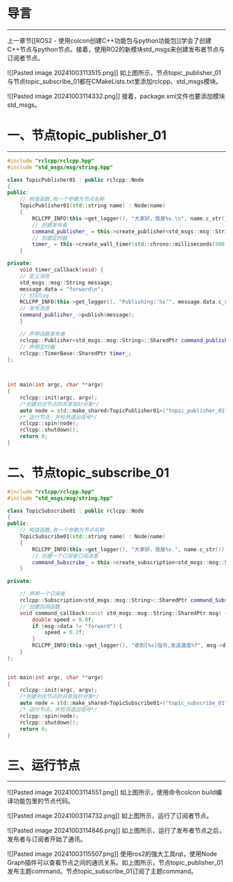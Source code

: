 # 导言
---
上一章节[[ROS2 - 使用colcon创建C++功能包与python功能包]]学会了创建C++节点与python节点。接着，使用RO2的新模块std_msgs来创建发布者节点与订阅者节点。

![[Pasted image 20241003113515.png]]
如上图所示，节点topic_publisher_01与节点topic_subscribe_01都在CMakeLists.txt里添加rclcpp、std_msgs模块。

![[Pasted image 20241003114332.png]]
接着，package.xml文件也要添加模块std_msgs。

# 一、节点topic_publisher_01
---
```cpp
#include "rclcpp/rclcpp.hpp"
#include "std_msgs/msg/string.hpp"

class TopicPublisher01 : public rclcpp::Node
{
public:
	// 构造函数,有一个参数为节点名称
	TopicPublisher01(std::string name) : Node(name)
	{
		RCLCPP_INFO(this->get_logger(), "大家好，我是%s.\n", name.c_str());
		// 创建发布者
		command_publisher_ = this->create_publisher<std_msgs::msg::String>("command", 10);
		// 创建定时器
		timer_ = this->create_wall_timer(std::chrono::milliseconds(500), std::bind(&TopicPublisher01::timer_callback, this));
	}

private:
	void timer_callback(void) {
	// 定义消息
	std_msgs::msg::String message;
	message.data = "forward\n";
	// 打印log
	RCLCPP_INFO(this->get_logger(), "Publishing:'%s'", message.data.c_str());
	// 发布消息	
	command_publisher_->publish(message);
	}

	// 声明话题发布者
	rclcpp::Publisher<std_msgs::msg::String>::SharedPtr command_publisher_;
	// 声明定时器
	rclcpp::TimerBase::SharedPtr timer_;
};

  

int main(int argc, char **argv)
{
	rclcpp::init(argc, argv);	
	/*创建对应节点的共享指针对象*/
	auto node = std::make_shared<TopicPublisher01>("topic_publisher_01");
	/* 运行节点，并检测退出信号*/
	rclcpp::spin(node);
	rclcpp::shutdown();
	return 0;
}
```





# 二、节点topic_subscribe_01
```cpp
#include "rclcpp/rclcpp.hpp"
#include "std_msgs/msg/string.hpp"

class TopicSubscribe01 : public rclcpp::Node
{
public:
	// 构造函数,有一个参数为节点名称
	TopicSubscribe01(std::string name) : Node(name)
	{
		RCLCPP_INFO(this->get_logger(), "大家好，我是%s.", name.c_str());
		// 创建一个订阅者订阅消息	
		command_Subscribe_ = this->create_subscription<std_msgs::msg::String>("command", 10, std::bind(&TopicSubscribe01::command_callback, this, std::placeholders::_1));
	}

private:

	// 声明一个订阅者
	rclcpp::Subscription<std_msgs::msg::String>::SharedPtr command_Subscribe_;
	// 创建回调函数
	void command_callback(const std_msgs::msg::String::SharedPtr msg) {
		double speed = 0.0f;
		if (msg->data != "forward") {
			speed = 0.2f;
		}
		RCLCPP_INFO(this->get_logger(), "收到[%s]指令,发送速度%f", msg->data.c_str(), speed);
	}
};

  
int main(int argc, char **argv)
{
	rclcpp::init(argc, argv);	
	/*创建对应节点的共享指针对象*/
	auto node = std::make_shared<TopicSubscribe01>("topic_subscribe_01");
	/* 运行节点，并检测退出信号*/
	rclcpp::spin(node);
	rclcpp::shutdown();
	return 0;
}
```

# 三、运行节点
---
![[Pasted image 20241003114551.png]]
如上图所示，使用命令colcon build编译功能包里的节点代码。

![[Pasted image 20241003114732.png]]
如上图所示，运行了订阅者节点。

![[Pasted image 20241003114846.png]]
如上图所示，运行了发布者节点之后，发布者与订阅者开始了通讯。

![[Pasted image 20241003115507.png]]
使用ros2的强大工具rqt，使用Node Graph插件可以查看节点之间的通讯关系。如上图所示，节点topic_publisher_01发布主题command。节点topic_subscribe_01订阅了主题command。
